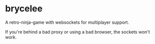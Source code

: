 brycelee
========

A retro-ninja-game with websockets for multiplayer support.

If you're behind a bad proxy or using a bad browser, the sockets won't work.
